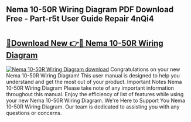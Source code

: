 ## Nema 10-50R Wiring Diagram PDF Download Free - Part-r5t User Guide Repair 4nQi4

# <h2><a href="http://dfhlimx.blite.top/?on=Nema+10-50R+Wiring+Diagram">🔗Download New 👉🔴 Nema 10-50R Wiring Diagram</a></h2>

[![Nema 10-50R Wiring Diagram download](https://i.imgur.com/lujVjoI.png)](http://dfhlimx.blite.top/?on=Nema+10-50R+Wiring+Diagram)
Congratulations on your new Nema 10-50R Wiring Diagram! This user manual is designed to help you understand and get the most out of your product. Important Notes Nema 10-50R Wiring Diagram Please take note of any important information throughout this manual. Enjoy the efficiency of list of features while using your new Nema 10-50R Wiring Diagram. We're Here to Support You Nema 10-50R Wiring Diagram. Our team is dedicated to assisting you with any questions or concerns.

